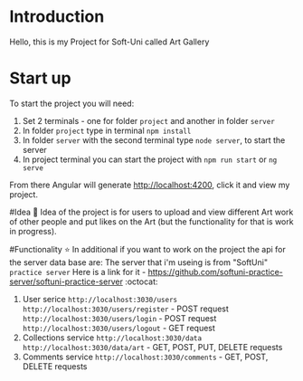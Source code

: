 # Introduction
Hello, this is my Project for Soft-Uni called Art Gallery
# Start up
To start the project you will need:

1. Set 2 terminals - one for folder `project` and another in folder `server`
2. In folder `project` type in terminal `npm install`
3. In folder `server` with the second terminal type `node server`, to start the server
4. In project terminal you can start the project with `npm run start` or `ng serve`
   
From there Angular will generate <http://localhost:4200>, click it and view my project.

#Idea :art:
   Idea of the project is for users to upload and view different Art work of other people
and put likes on the Art (but the functionality for that is work in progress).

#Functionality :star:
In additional if you want to work on the project the api for the server data base are:
The server that i'm useing is from "SoftUni" `practice server` 
Here is a link for it - https://github.com/softuni-practice-server/softuni-practice-server :octocat:

1. User serice `http://localhost:3030/users`
   `http://localhost:3030/users/register` - POST request
   `http://localhost:3030/users/login` - POST request
   `http://localhost:3030/users/logout` - GET request
2. Collections service `http://localhost:3030/data`
   `http://localhost:3030/data/art` - GET, POST, PUT, DELETE requests
3. Comments service `http://localhost:3030/comments` - GET, POST, DELETE requests
